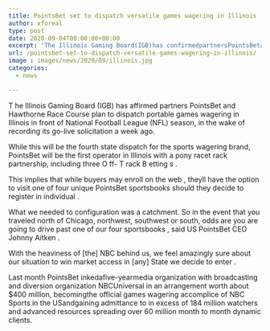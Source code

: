 ```yaml
---
title: PointsBet set to dispatch versatile games wagering in Illinois
author: xforeal 
type: post
date: 2020-09-04T00:00:00+00:00
excerpt: 'The Illinois Gaming Board(IGB)has confirmedpartnersPointsBetandHawthorne Race Courseplan to dispatch versatile games wagering in Illinois in front of National Football League (NFL) season, subsequent to recording its go-live solicitation last week '
url: /pointsbet-set-to-dispatch-versatile-games-wagering-in-illinois/
image : images/news/2020/09/illinois.jpg
categories:
  - news

---
```

T <span data-contrast="auto">he Illinois Gaming Board </span><span data-contrast="auto">(IGB) </span><span data-contrast="auto">has affirmed </span><span data-contrast="auto">partners </span><span data-contrast="auto">PointsBet </span><span data-contrast="auto">and </span><span data-contrast="auto">Hawthorne Race Course </span><span data-contrast="auto">plan to dispatch portable games wagering in Illinois in front of National Football League (NFL) season, in the wake of recording its go-live solicitation a week ago. </span><span data-ccp-props="{" />

While this will be the fourth state dispatch for the <span data-contrast="auto">sports wagering </span><span data-contrast="auto">brand, </span><span data-contrast="auto">PointsBet </span><span data-contrast="auto" /><span data-contrast="auto">will be the first </span><span data-contrast="auto">operator </span><span data-contrast="auto">in Illinois with a pony racet rack </span><span data-contrast="auto">partnership, including </span><span data-contrast="auto">three O </span><span data-contrast="auto">ff- </span><span data-contrast="auto">T </span><span data-contrast="auto">rack </span><span data-contrast="auto">B </span><span data-contrast="auto">etting </span><span data-contrast="auto">s </span><span data-contrast="auto">. </span><span data-contrast="auto" /><span data-ccp-props="{" />

This implies that while buyers may enroll on the web <span data-contrast="auto">, theyll have the option to visit one of four unique </span><span data-contrast="auto">PointsBet </span><span data-contrast="auto">sportsbooks </span><span data-contrast="auto" /><span data-contrast="auto">should they decide to </span><span data-contrast="auto">register </span><span data-contrast="auto">in individual </span><span data-contrast="auto">. </span>

What we needed to configuration was a catchment. So in the event that you traveled north of Chicago, northwest, southwest or south, odds are you are going to drive past one of our four sportsbooks <span data-contrast="auto">, </span><span data-contrast="auto" /><span data-contrast="auto" /><span data-contrast="auto">said US </span><span data-contrast="auto">PointsBet </span><span data-contrast="auto">CEO Johnny Aitken </span><span data-contrast="auto">. </span><span data-ccp-props="{" />

With the heaviness of <span data-contrast="auto">[the] </span><span data-contrast="auto">NBC behind us, we feel amazingly sure about our situation to win market access in </span><span data-contrast="auto">[any] </span><span data-contrast="auto">State we decide to enter </span><span data-contrast="auto">. </span><span data-ccp-props="{" />

Last month <span data-contrast="auto">PointsBet </span><span data-contrast="auto">inkedafive-yearmedia organization with broadcasting and diversion organization NBCUniversal in an arrangement worth about $400 million, becomingthe official games wagering accomplice of NBC Sports in the USandgaining admittance to in excess of 184 million watchers and advanced resources spreading over 60 million month to month dynamic clients. </span><span data-ccp-props="{" />